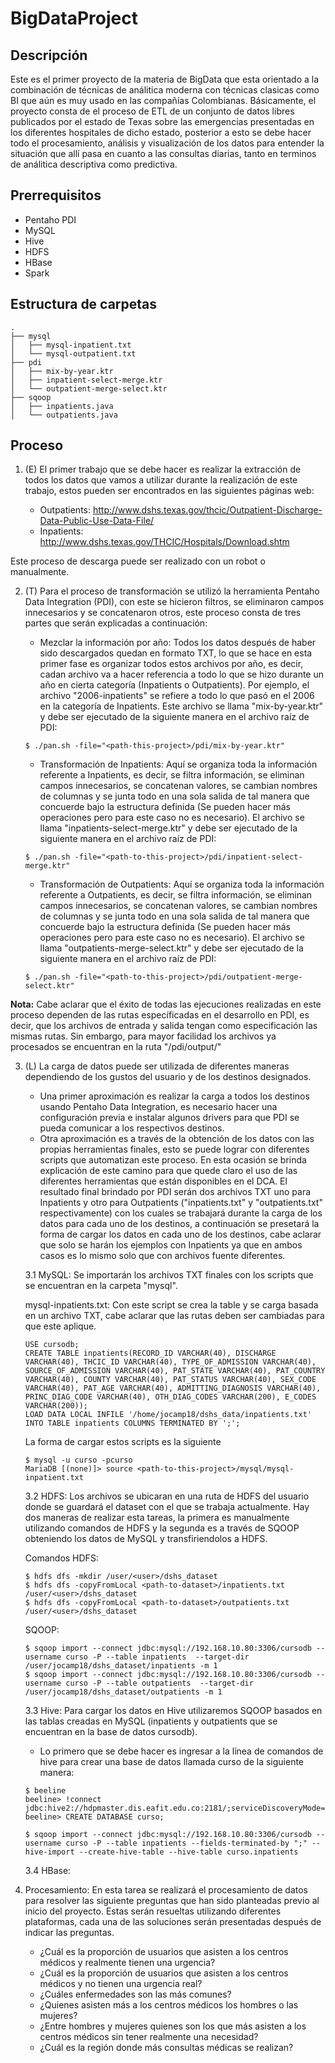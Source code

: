 # BigDataProject

## Descripción
Este es el primer proyecto de la materia de BigData que esta orientado a la combinación de técnicas de análitica moderna con técnicas clasicas como BI que aún es muy usado en las compañías Colombianas. Básicamente, el proyecto consta de el proceso de ETL de un conjunto de datos libres publicados por el estado de Texas sobre las emergencias presentadas en los diferentes hospitales de dicho estado, posterior a esto se debe hacer todo el procesamiento, análisis y visualización de los datos para entender la situación que allí pasa en cuanto a las consultas diarias, tanto en terminos de análitica descriptiva como predictiva.

## Prerrequisitos
* Pentaho PDI
* MySQL
* Hive
* HDFS
* HBase
* Spark

## Estructura de carpetas
```
.
├── mysql
│   ├── mysql-inpatient.txt
│   └── mysql-outpatient.txt	
├── pdi
│   ├── mix-by-year.ktr
│   ├── inpatient-select-merge.ktr
│   └── outpatient-merge-select.ktr
├── sqoop
│   ├── inpatients.java
│   └── outpatients.java
```

## Proceso

1. (E) El primer trabajo que se debe hacer es realizar la extracción de todos los datos que vamos a utilizar durante la realización de este trabajo, estos pueden ser encontrados en las siguientes páginas web:

	* Outpatients: http://www.dshs.texas.gov/thcic/Outpatient-Discharge-Data-Public-Use-Data-File/
	* Inpatients: http://www.dshs.texas.gov/THCIC/Hospitals/Download.shtm

Este proceso de descarga puede ser realizado con un robot o manualmente.	

2. (T) Para el proceso de transformación se utilizó la herramienta Pentaho Data Integration (PDI), con este se hicieron filtros, se eliminaron campos innecesarios y se concatenaron otros, este proceso consta de tres partes que serán explicadas a continuación:

	* Mezclar la información por año: Todos los datos después de haber sido descargados quedan en formato TXT, lo que se hace en esta primer fase es organizar todos estos archivos por año, es decir, cadan archivo va a hacer referencia a todo lo que se hizo durante un año en cierta categoría (Inpatients o Outpatients). Por ejemplo, el archivo "2006-inpatients" se refiere a todo lo que pasó en el 2006 en la categoría de Inpatients. Este archivo se llama "mix-by-year.ktr" y debe ser ejecutado de la siguiente manera en el archivo raíz de PDI:

	```
	$ ./pan.sh -file="<path-this-project>/pdi/mix-by-year.ktr"
	```

	* Transformación de Inpatients: Aquí se organiza toda la información referente a Inpatients, es decir, se filtra información, se eliminan campos innecesarios, se concatenan valores, se cambian nombres de columnas y se junta todo en una sola salida de tal manera que concuerde bajo la estructura definida (Se pueden hacer más operaciones pero para este caso no es necesario). El archivo se llama "inpatients-select-merge.ktr" y debe ser ejecutado de la siguiente manera en el archivo raíz de PDI:

	```
	$ ./pan.sh -file="<path-to-this-project>/pdi/inpatient-select-merge.ktr"
	```

	* Transformación de Outpatients: Aquí se organiza toda la información referente a Outpatients, es decir, se filtra información, se eliminan campos innecesarios, se concatenan valores, se cambian nombres de columnas y se junta todo en una sola salida de tal manera que concuerde bajo la estructura definida (Se pueden hacer más operaciones pero para este caso no es necesario). El archivo se llama "outpatients-merge-select.ktr" y debe ser ejecutado de la siguiente manera en el archivo raíz de PDI:

	```
	$ ./pan.sh -file="<path-to-this-project>/pdi/outpatient-merge-select.ktr"
	```

**Nota:** Cabe aclarar que el éxito de todas las ejecuciones realizadas en este proceso dependen de las rutas específicadas en el desarrollo en PDI, es decir, que los archivos de entrada y salida tengan como especificación las mismas rutas. Sin embargo, para mayor facilidad los archivos ya procesados se encuentran en la ruta "<path-to-this-project>/pdi/output/"

3. (L) La carga de datos puede ser utilizada de diferentes maneras dependiendo de los gustos del usuario y de los destinos designados.

	* Una primer aproximación es realizar la carga a todos los destinos usando Pentaho Data Integration, es necesario hacer una configuración previa e instalar algunos drivers para que PDI se pueda comunicar a los respectivos destinos.
	* Otra aproximación es a través de la obtención de los datos con las propias herramientas finales, esto se puede lograr con diferentes scripts que automatizan este proceso. En esta ocasión se brinda explicación de este camino para que quede claro el uso de las diferentes herramientas que están disponibles en el DCA. El resultado final brindado por PDI serán dos archivos TXT uno para Inpatients y otro para Outpatients ("inpatients.txt" y "outpatients.txt" respectivamente) con los cuales se trabajará durante la carga de los datos para cada uno de los destinos, a continuación se presetará la forma de cargar los datos en cada uno de los destinos, cabe aclarar que solo se harán los ejemplos con Inpatients ya que en ambos casos es lo mismo solo que con archivos fuente diferentes.

	3.1 MySQL: Se importarán los archivos TXT finales con los scripts que se encuentran en la carpeta "mysql".

	mysql-inpatients.txt: Con este script se crea la table y se carga basada en un archivo TXT, cabe aclarar que las rutas deben ser cambiadas para que este aplique.

	```
	USE cursodb;
	CREATE TABLE inpatients(RECORD_ID VARCHAR(40), DISCHARGE VARCHAR(40), THCIC_ID VARCHAR(40), TYPE_OF_ADMISSION VARCHAR(40), SOURCE_OF_ADMISSION VARCHAR(40), PAT_STATE VARCHAR(40), PAT_COUNTRY VARCHAR(40), COUNTY VARCHAR(40), PAT_STATUS VARCHAR(40), SEX_CODE VARCHAR(40), PAT_AGE VARCHAR(40), ADMITTING_DIAGNOSIS VARCHAR(40), PRINC_DIAG_CODE VARCHAR(40), OTH_DIAG_CODES VARCHAR(200), E_CODES VARCHAR(200));
	LOAD DATA LOCAL INFILE '/home/jocamp18/dshs_data/inpatients.txt' INTO TABLE inpatients COLUMNS TERMINATED BY ';';
	```

	La forma de cargar estos scripts es la siguiente
	```
	$ mysql -u curso -pcurso
	MariaDB [(none)]> source <path-to-this-project>/mysql/mysql-inpatient.txt
	```

	3.2 HDFS: Los archivos se ubicaran en una ruta de HDFS del usuario donde se guardará el dataset con el que se trabaja actualmente. Hay dos maneras de realizar esta tareas, la primera es manualmente utilizando comandos de HDFS y la segunda es a través de SQOOP obteniendo los datos de MySQL y transfiriendolos a HDFS. 

	Comandos HDFS:
	```
	$ hdfs dfs -mkdir /user/<user>/dshs_dataset
	$ hdfs dfs -copyFromLocal <path-to-dataset>/inpatients.txt /user/<user>/dshs_dataset
	$ hdfs dfs -copyFromLocal <path-to-dataset>/outpatients.txt /user/<user>/dshs_dataset
	```

	SQOOP:
	```
	$ sqoop import --connect jdbc:mysql://192.168.10.80:3306/cursodb --username curso -P --table inpatients  --target-dir /user/jocamp18/dshs_dataset/inpatients -m 1
	$ sqoop import --connect jdbc:mysql://192.168.10.80:3306/cursodb --username curso -P --table outpatients  --target-dir /user/jocamp18/dshs_dataset/outpatients -m 1
	```

	3.3 Hive: Para cargar los datos en Hive utilizaremos SQOOP basados en las tablas creadas en MySQL (inpatients y outpatients que se encuentran en la base de datos cursodb).

	* Lo primero que se debe hacer es ingresar a la línea de comandos de hive para crear una base de datos llamada curso de la siguiente manera:

	```
	$ beeline
	beeline> !connect jdbc:hive2://hdpmaster.dis.eafit.edu.co:2181/;serviceDiscoveryMode=zooKeeper;zooKeeperNamespace=hiveserver2
	beeline> CREATE DATABASE curso;
	```
	```
	$ sqoop import --connect jdbc:mysql://192.168.10.80:3306/cursodb --username curso -P --table inpatients --fields-terminated-by ";" --hive-import --create-hive-table --hive-table curso.inpatients
	```

	3.4 HBase:

4. Procesamiento: En esta tarea se realizará el procesamiento de datos para resolver las siguiente preguntas que han sido planteadas previo al inicio del proyecto. Estas serán resueltas utilizando diferentes plataformas, cada una de las soluciones serán presentadas después de indicar las preguntas.

	* ¿Cuál es la proporción de usuarios que asisten a los centros médicos y realmente tienen una urgencia?
	* ¿Cuál es la proporción de usuarios que asisten a los centros médicos y no tienen una urgencia real?
	* ¿Cuáles enfermedades son las más comunes?
	* ¿Quienes asisten más a los centros médicos los hombres o las mujeres?
	* ¿Entre hombres y mujeres quienes son los que más asisten a los centros médicos sin tener realmente una necesidad?
	* ¿Cuál es la región donde más consultas médicas se realizan?

